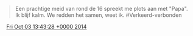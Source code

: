 > Een prachtige meid van rond de 16 spreekt me plots aan met "Papa"\. Ik blijf kalm\. We redden het samen, weet ik\. \#Verkeerd\-verbonden

<img src="../../media/tweet.ico" width="12" /> [Fri Oct 03 13:43:28 +0000 2014](https://twitter.com/DromerDenker/status/518033596805054464)